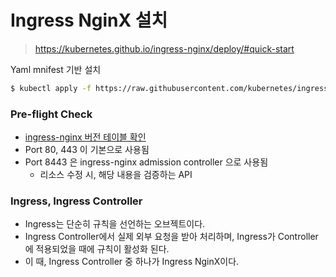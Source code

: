 # Ingress NginX 설치

> https://kubernetes.github.io/ingress-nginx/deploy/#quick-start

Yaml mnifest 기반 설치

```bash
$ kubectl apply -f https://raw.githubusercontent.com/kubernetes/ingress-nginx/controller-v1.13.0/deploy/static/provider/cloud/deploy.yaml
```

### Pre-flight Check

- [ingress-nginx 버전 테이블 확인](https://github.com/kubernetes/ingress-nginx?tab=readme-ov-file#supported-versions-table)
- Port 80, 443 이 기본으로 사용됨
- Port 8443 은 ingress-nginx admission controller 으로 사용됨
  - 리소스 수정 시, 해당 내용을 검증하는 API

### Ingress, Ingress Controller

- Ingress는 단순히 규칙을 선언하는 오브젝트이다.
- Ingress Controller에서 실제 외부 요청을 받아 처리하며, Ingress가 Controller에 적용되었을 때에 규칙이 활성화 된다.
- 이 때, Ingress Controller 중 하나가 Ingress NginX이다.
